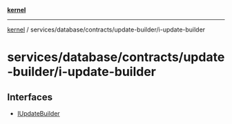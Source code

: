 [**kernel**](../../../../../README.md)

***

[kernel](../../../../../modules.md) / services/database/contracts/update-builder/i-update-builder

# services/database/contracts/update-builder/i-update-builder

## Interfaces

- [IUpdateBuilder](interfaces/IUpdateBuilder.md)
